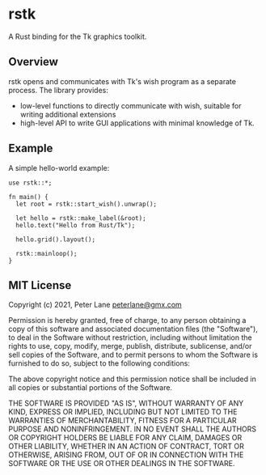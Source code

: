 # rstk 

A Rust binding for the Tk graphics toolkit.

## Overview

rstk opens and communicates with Tk's wish program as a separate process.
The library provides:

* low-level functions to directly communicate with wish, suitable for 
  writing additional extensions
* high-level API to write GUI applications with minimal knowledge of Tk.

## Example

A simple hello-world example:

```
use rstk::*;

fn main() {
  let root = rstk::start_wish().unwrap();

  let hello = rstk::make_label(&root);
  hello.text("Hello from Rust/Tk");

  hello.grid().layout();

  rstk::mainloop();
}
```

## MIT License

Copyright (c) 2021, Peter Lane <peterlane@gmx.com>

Permission is hereby granted, free of charge, to any person obtaining a copy
of this software and associated documentation files (the "Software"), to deal
in the Software without restriction, including without limitation the rights
to use, copy, modify, merge, publish, distribute, sublicense, and/or sell
copies of the Software, and to permit persons to whom the Software is
furnished to do so, subject to the following conditions:

The above copyright notice and this permission notice shall be included in all
copies or substantial portions of the Software.

THE SOFTWARE IS PROVIDED "AS IS", WITHOUT WARRANTY OF ANY KIND, EXPRESS OR
IMPLIED, INCLUDING BUT NOT LIMITED TO THE WARRANTIES OF MERCHANTABILITY,
FITNESS FOR A PARTICULAR PURPOSE AND NONINFRINGEMENT. IN NO EVENT SHALL THE
AUTHORS OR COPYRIGHT HOLDERS BE LIABLE FOR ANY CLAIM, DAMAGES OR OTHER
LIABILITY, WHETHER IN AN ACTION OF CONTRACT, TORT OR OTHERWISE, ARISING FROM,
OUT OF OR IN CONNECTION WITH THE SOFTWARE OR THE USE OR OTHER DEALINGS IN THE
SOFTWARE.

